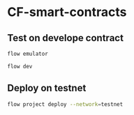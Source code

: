 # CF-smart-contracts


## Test on develope contract

```sh
flow emulator
```

```sh
flow dev
```

## Deploy on testnet

```sh
flow project deploy --network=testnet
```